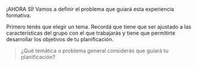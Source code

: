 ¡AHORA SÍ!
Vamos a definir el problema que guiará esta experiencia formativa.

Primero tenés que elegir un tema. Recordá que tiene que ser ajustado a las características del grupo con el que trabajarás y tiene que permitirte desarrollar los objetivos de tu planificación.

> ¿Qué temática o problema general considerás que guiará tu planificación?